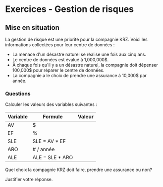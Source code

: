 # Exercices - Gestion de risques

## Mise en situation

La gestion de risque est une priorité pour la compagnie KRZ. Voici les informations collectées pour leur centre de données :

- La menace d'un désastre naturel se réalise une fois aux cinq ans.
- Le centre de données est évalué à 1,000,000$.
- À chaque fois qu'il y a un désastre naturel, la compagnie doit dépenser 100,000$ pour réparer le centre de données.
- La compagnie a le choix de prendre une assurance à 10,000$ par année.


### Questions

Calculer les valeurs des variables suivantes :

Variable  | Formule | Valeur
--|--|--
AV  | $ |  
EF  | % |
SLE | SLE = AV * EF |  
ARO | # / année |
ALE | ALE = SLE * ARO |  

Quel choix la compagnie KRZ doit faire, prendre une assurance ou non?

Justifier votre réponse.
